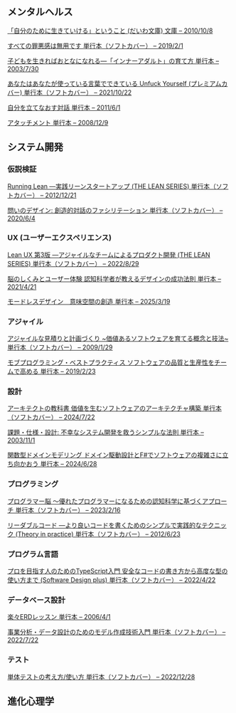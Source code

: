 ## メンタルヘルス

[「自分のために生きていける」ということ (だいわ文庫) 文庫 – 2010/10/8](https://www.amazon.co.jp/dp/4479303081/)

[すべての罪悪感は無用です 単行本（ソフトカバー） – 2019/2/1](https://www.amazon.co.jp/dp/4594081347/)

[子どもを生きればおとなになれる―「インナーアダルト」の育て方 単行本 – 2003/7/30](https://www.amazon.co.jp/dp/4901030086/)

[あなたはあなたが使っている言葉でできている Unfuck Yourself (プレミアムカバー) 単行本（ソフトカバー） – 2021/10/22](https://www.amazon.co.jp/dp/4799327402)

[自分を立てなおす対話 単行本 – 2011/6/1](https://www.amazon.co.jp/dp/453231707X)

[アタッチメント 単行本 – 2008/12/9](https://www.amazon.co.jp/dp/4750328952/)

## システム開発

### 仮説検証

[Running Lean ―実践リーンスタートアップ (THE LEAN SERIES) 単行本（ソフトカバー） – 2012/12/21](https://www.amazon.co.jp/dp/4873115914)

[問いのデザイン: 創造的対話のファシリテーション 単行本（ソフトカバー） – 2020/6/4](https://www.amazon.co.jp/dp/4761527439)

### UX (ユーザーエクスペリエンス)

[Lean UX 第3版 ―アジャイルなチームによるプロダクト開発 (THE LEAN SERIES) 単行本（ソフトカバー） – 2022/8/29](https://www.amazon.co.jp/dp/4873119987)

[脳のしくみとユーザー体験 認知科学者が教えるデザインの成功法則 単行本 – 2021/4/21](https://www.amazon.co.jp/dp/4802512155)

[モードレスデザイン　意味空間の創造 単行本 – 2025/3/19](https://www.amazon.co.jp/dp/4802512791)

### アジャイル

[アジャイルな見積りと計画づくり ~価値あるソフトウェアを育てる概念と技法~ 単行本（ソフトカバー） – 2009/1/29](https://www.amazon.co.jp/dp/4839924023)

[モブプログラミング・ベストプラクティス ソフトウェアの品質と生産性をチームで高める 単行本 – 2019/2/23](https://www.amazon.co.jp/dp/4822289648)

### 設計

[アーキテクトの教科書 価値を生むソフトウェアのアーキテクチャ構築 単行本（ソフトカバー） – 2024/7/22](https://www.amazon.co.jp/dp/4798184772)

[課題・仕様・設計: 不幸なシステム開発を救うシンプルな法則 単行本 – 2003/11/1](https://www.amazon.co.jp/dp/4844318667)

[関数型ドメインモデリング ドメイン駆動設計とF#でソフトウェアの複雑さに立ち向かおう 単行本 – 2024/6/28](https://www.amazon.co.jp/dp/4048931164)

### プログラミング

[プログラマー脳 ～優れたプログラマーになるための認知科学に基づくアプローチ 単行本（ソフトカバー） – 2023/2/16](https://www.amazon.co.jp/dp/4798068535)

[リーダブルコード ―より良いコードを書くためのシンプルで実践的なテクニック (Theory in practice) 単行本（ソフトカバー） – 2012/6/23](https://www.amazon.co.jp/dp/4873115655/)

### プログラム言語

[プロを目指す人のためのTypeScript入門 安全なコードの書き方から高度な型の使い方まで (Software Design plus) 単行本（ソフトカバー） – 2022/4/22](https://www.amazon.co.jp/dp/4297127474/)

### データベース設計

[楽々ERDレッスン 単行本 – 2006/4/1](https://www.amazon.co.jp/dp/4798110663)

[事業分析・データ設計のためのモデル作成技術入門 単行本（ソフトカバー） – 2022/7/22](https://www.amazon.co.jp/dp/4297129469)

### テスト

[単体テストの考え方/使い方 単行本（ソフトカバー） – 2022/12/28](https://www.amazon.co.jp/dp/4839981728)

## 進化心理学

[]()
[]()
[]()
[]()
[]()
